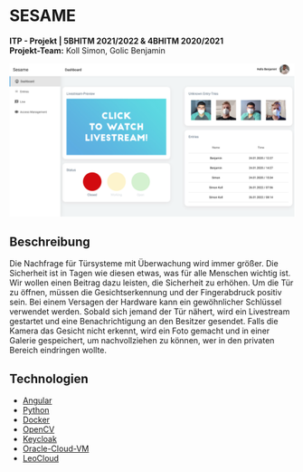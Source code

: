 <!-- Project Logo -->
# SESAME
**ITP - Projekt | 5BHITM 2021/2022 & 4BHITM 2020/2021**<br>
**Projekt-Team:** Koll Simon, Golic Benjamin
<br>

<img src="docs/sesame_dashboard.png">
<br>
<!-- Table of Contents -->

<!-- Description -->
## Beschreibung
Die Nachfrage für Türsysteme mit Überwachung wird immer größer. Die Sicherheit ist in Tagen wie diesen etwas, was für alle Menschen wichtig ist. Wir wollen einen Beitrag dazu leisten, die Sicherheit zu erhöhen. Um die Tür zu öffnen, müssen die Gesichtserkennung und der Fingerabdruck positiv sein. Bei einem Versagen der Hardware kann ein gewöhnlicher Schlüssel verwendet werden. Sobald sich jemand der Tür nähert, wird ein Livestream gestartet und eine Benachrichtigung an den Besitzer gesendet. Falls die Kamera das Gesicht nicht erkennt, wird ein Foto gemacht und in einer Galerie gespeichert, um nachvollziehen zu können, wer in den privaten Bereich eindringen wollte. 


## Technologien
* [Angular](https://angular.io)
* [Python](https://www.python.org)
* [Docker](https://www.docker.com)
* [OpenCV](https://opencv.org)
* [Keycloak](https://www.keycloak.org)
* [Oracle-Cloud-VM](https://www.oracle.com/cloud/compute/virtual-machines/)
* [LeoCloud](https://cloud.htl-leonding.ac.at/)
